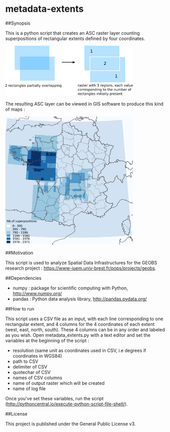 # metadata-extents

##Synopsis

This is a python script that creates an ASC raster layer counting superpositions of rectangular extents defined by four coordinates.

<img src="images/superposition.png" alt="Superposition of rectangles" width="400"/>

The resulting ASC layer can be viewed in GIS software to produce this kind of maps :

<img src="images/map_example.png" alt="Map example" width="400"/>

##Motivation

This script is used to analyze Spatial Data Infrastructures for the GEOBS research project : https://www-iuem.univ-brest.fr/pops/projects/geobs.

##Dependencies

- numpy : package for scientific computing with Python, http://www.numpy.org/
- pandas : Python data analysis library, http://pandas.pydata.org/

##How to run

This script uses a CSV file as an input, with each line corresponding to one rectangular extent, and 4 columns for the 4 coordinates of each extent (west, east, north, south). These 4 columns can be in any order and labeled as you wish.
Open metadata_extents.py with a text editor and set the variables at the beginning of the script : 
- resolution (same unit as coordinates used in CSV, i.e degrees if coordinates in WGS84)
- path to CSV
- delimiter of CSV
- quotechar of CSV
- names of CSV columns
- name of output raster which will be created
- name of log file

Once you've set these variables, run the script (http://pythoncentral.io/execute-python-script-file-shell/).

##License

This project is published under the General Public License v3.



